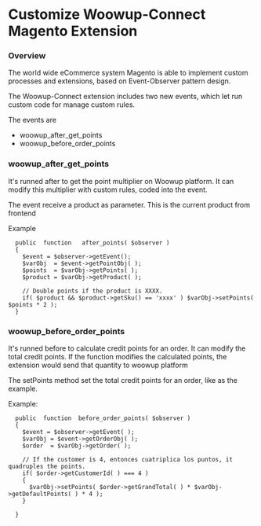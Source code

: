 # Customize Woowup-Connect Magento Extension

### Overview

The world wide eCommerce system Magento is able to implement custom processes and extensions, based on Event-Observer
pattern design.

The Woowup-Connect extension includes two new events, which let run custom code for manage custom rules.

The events are
- woowup_after_get_points
- woowup_before_order_points

### woowup_after_get_points
It's runned after to get the point multiplier on Woowup platform.
It can modify this multiplier with custom rules, coded into the event.

The event receive a product as parameter. This is the current product from frontend

Example
```
  public  function   after_points( $observer )
  {
    $event = $observer->getEvent();
    $varObj  = $event->getPointObj( );
    $points  = $varObj->getPoints( );
    $product = $varObj->getProduct( );
    
    // Double points if the product is XXXX.
    if( $product && $product->getSku() == 'xxxx' ) $varObj->setPoints( $points * 2 );
  }
```

### woowup_before_order_points
It's runned before to calculate credit points for an order. It can modify the total credit points.
If the function modifies the calculated points, the extension would send that quantity to woowup platform 

The setPoints method set the total credit points for an order, like as the example.

Example:

```  
  public  function  before_order_points( $observer )
  {
    $event = $observer->getEvent( );
    $varObj = $event->getOrderObj( );
    $order  = $varObj->getOrder( );
    
    // If the customer is 4, entonces cuatriplica los puntos, it quadruples the points.
    if( $order->getCustomerId( ) === 4 )
    {
      $varObj->setPoints( $order->getGrandTotal( ) * $varObj->getDefaultPoints( ) * 4 );
    }
    
  }
```

